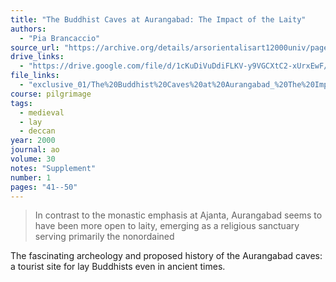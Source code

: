 ```yaml
---
title: "The Buddhist Caves at Aurangabad: The Impact of the Laity"
authors:
  - "Pia Brancaccio"
source_url: "https://archive.org/details/arsorientalisart12000univ/page/40/mode/2up"
drive_links:
  - "https://drive.google.com/file/d/1cKuDiVuDdiFLKV-y9VGCXtC2-xUrxEwF/view?usp=drivesdk"
file_links:
  - "exclusive_01/The%20Buddhist%20Caves%20at%20Aurangabad_%20The%20Impact%20of%20the%20Laity%20-%20Brancaccio.pdf"
course: pilgrimage
tags:
  - medieval
  - lay
  - deccan
year: 2000
journal: ao
volume: 30
notes: "Supplement"
number: 1
pages: "41--50"
---
```


> In contrast to the monastic emphasis at Ajanta, Aurangabad seems to have been more open to laity, emerging as a religious sanctuary serving primarily the nonordained

The fascinating archeology and proposed history of the Aurangabad caves: a tourist site for lay Buddhists even in ancient times.
